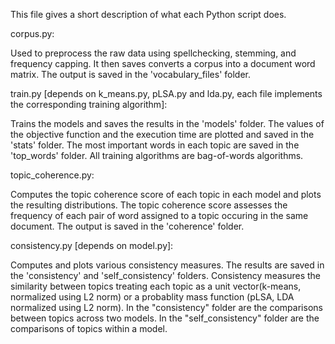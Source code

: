This file gives a short description of what each Python script does.


corpus.py:

Used to preprocess the raw data using spellchecking, stemming, and frequency capping.
It then saves converts a corpus into a document word matrix.
The output is saved in the 'vocabulary_files' folder.


train.py [depends on k_means.py, pLSA.py and lda.py, each file implements the corresponding training algorithm]:

Trains the models and saves the results in the 'models' folder. The values of the objective function and the execution time are plotted and saved in the 'stats' folder.
The most important words in each topic are saved in the 'top_words' folder.
All training algorithms are bag-of-words algorithms.

topic_coherence.py:

Computes the topic coherence score of each topic in each model and plots the resulting distributions.
The topic coherence score assesses the frequency of each pair of word assigned to a topic occuring in the same document.
The output is saved in the 'coherence' folder.


consistency.py [depends on model.py]:

Computes and plots various consistency measures. The results are saved in the 'consistency' and 'self_consistency' folders.
Consistency measures the similarity between topics treating each topic as a unit vector(k-means, normalized using L2 norm) or a probablity mass function
(pLSA, LDA normalized using L2 norm). In the "consistency" folder are the comparisons between topics across two models. 
In the "self_consistency" folder are the comparisons of topics within a model.

